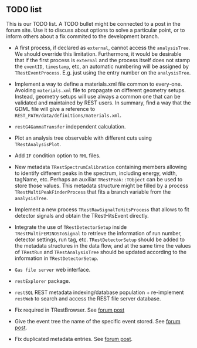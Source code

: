 TODO list
---------

This is our TODO list. A TODO bullet might be connected to a post in the forum site. Use it to discuss about options to solve a particular point, or to inform others about a fix commited to the development branch.

* A first process, if declared as `external`, cannot access the `analysisTree`. We should override this limitation. Furthermore, it would be desirable that if the first process is `external` and the process itself does not stamp the `eventID`, `timestamp`, etc, an automatic numbering will be assigned by `TRestEventProcess`. E.g. just using the entry number on the `analysisTree`.

* Implement a way to define a materials.xml file common to every-one. Avoiding `materials.xml` file to propagate on different geometry setups. Instead, geometry setups will use always a common one that can be validated and maintained by REST users. In summary, find a way that the GDML file will give a reference to `REST_PATH/data/definitions/materials.xml`.

* `restG4GammaTransfer` independent calculation.

* Plot an analysis tree observable with different cuts using `TRestAnalysisPlot`.

* Add `IF` condition option to `RML` files.

* New metadata `TRestSpectrumCalibration` containing members allowing to identify different peaks in the spectrum, including energy, width, tagName, etc. Perhaps an auxiliar `TRestPeak::TObject` can be used to store those values. This metadata structure might be filled by a process `TRestMultiPeakFinderProcess` that fits a branch variable from the `analysisTree`.

* Implement a new process `TRestRawSignalToHitsProcess` that allows to fit detector signals and obtain the TRestHitsEvent directly.

* Integrate the use of `TRestDetectorSetup` inside `TRestMultiFEMINOSToSignal` to retrieve the information of run number, detector settings, run tag, etc. `TRestDetectorSetup` should be added to the metadata structures in the data flow, and at the same time the values of `TRestRun` and `TRestAnalysisTree` should be updated according to the information in `TRestDetectorSetup`.

* `Gas file server` web interface.

* `restExplorer` package.

* `restSQL` REST metadata indexing/database population + re-implement `restWeb` to search and access the REST file server database.

* Fix required in TRestBrowser. See [forum post](http://ezpc10.unizar.es/t/error-when-using-trestbrowser-trestbrowser-inherits-from-trestrun/41)

* Give the event tree the name of the specific event stored. See [forum post](http://ezpc10.unizar.es/t/eventtree-should-be-stored-using-the-name-of-the-specific-event-output/42).

* Fix duplicated metadata entries. See [forum post](http://ezpc10.unizar.es/t/duplicated-metadata-entries-in-last-version-v2-2-10/38).
